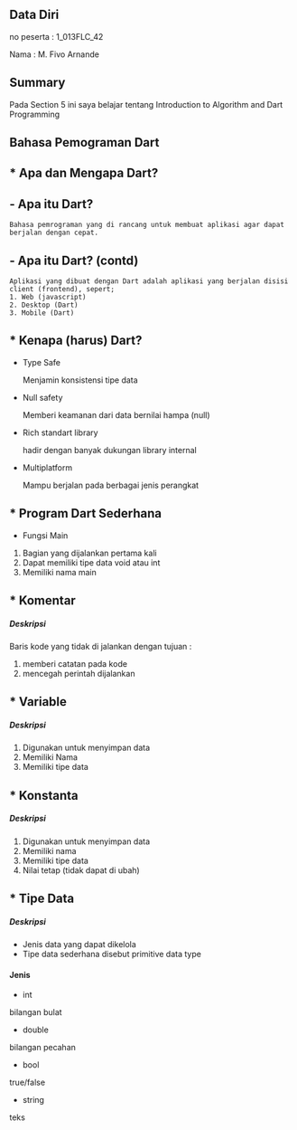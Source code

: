 ## Data Diri

no peserta : 1_013FLC_42

Nama : M. Fivo Arnande

## Summary
Pada Section 5 ini saya belajar tentang Introduction to Algorithm and Dart Programming

## Bahasa Pemograman Dart

##  * Apa dan Mengapa Dart?

## - Apa itu Dart?
    Bahasa pemrograman yang di rancang untuk membuat aplikasi agar dapat berjalan dengan cepat.

## - Apa itu Dart? (contd)
    Aplikasi yang dibuat dengan Dart adalah aplikasi yang berjalan disisi client (frontend), sepert;
    1. Web (javascript)
    2. Desktop (Dart)
    3. Mobile (Dart)

## * Kenapa (harus) Dart?
* Type Safe

    Menjamin konsistensi tipe data
* Null safety

    Memberi keamanan dari data bernilai hampa (null)
* Rich standart library

    hadir dengan banyak dukungan library internal
* Multiplatform

    Mampu berjalan pada berbagai jenis perangkat

## * Program Dart Sederhana
* Fungsi Main
1. Bagian yang dijalankan pertama kali
2. Dapat memiliki tipe data void atau int
3. Memiliki nama main

## * Komentar
 ##### Deskripsi
 Baris kode yang tidak di jalankan dengan tujuan :
 1. memberi catatan pada kode
 2. mencegah perintah dijalankan

## * Variable
 ##### Deskripsi
 1. Digunakan untuk menyimpan data
 2. Memiliki Nama
 3. Memiliki tipe data

 ## * Konstanta
 ##### Deskripsi
 1. Digunakan untuk menyimpan data
 2. Memiliki nama
 3. Memiliki tipe data
 4. Nilai tetap (tidak dapat di ubah)

 ## * Tipe Data
 ##### Deskripsi
 * Jenis data yang dapat dikelola
 * Tipe data sederhana disebut primitive data type
 #### Jenis
 * int

 bilangan bulat
 * double

 bilangan pecahan
 * bool

 true/false
 * string

 teks


